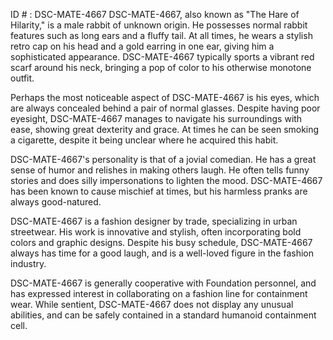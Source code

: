 ID # : DSC-MATE-4667
DSC-MATE-4667, also known as "The Hare of Hilarity," is a male rabbit of unknown origin. He possesses normal rabbit features such as long ears and a fluffy tail. At all times, he wears a stylish retro cap on his head and a gold earring in one ear, giving him a sophisticated appearance. DSC-MATE-4667 typically sports a vibrant red scarf around his neck, bringing a pop of color to his otherwise monotone outfit.

Perhaps the most noticeable aspect of DSC-MATE-4667 is his eyes, which are always concealed behind a pair of normal glasses. Despite having poor eyesight, DSC-MATE-4667 manages to navigate his surroundings with ease, showing great dexterity and grace. At times he can be seen smoking a cigarette, despite it being unclear where he acquired this habit.

DSC-MATE-4667's personality is that of a jovial comedian. He has a great sense of humor and relishes in making others laugh. He often tells funny stories and does silly impersonations to lighten the mood. DSC-MATE-4667 has been known to cause mischief at times, but his harmless pranks are always good-natured.

DSC-MATE-4667 is a fashion designer by trade, specializing in urban streetwear. His work is innovative and stylish, often incorporating bold colors and graphic designs. Despite his busy schedule, DSC-MATE-4667 always has time for a good laugh, and is a well-loved figure in the fashion industry.

DSC-MATE-4667 is generally cooperative with Foundation personnel, and has expressed interest in collaborating on a fashion line for containment wear. While sentient, DSC-MATE-4667 does not display any unusual abilities, and can be safely contained in a standard humanoid containment cell.